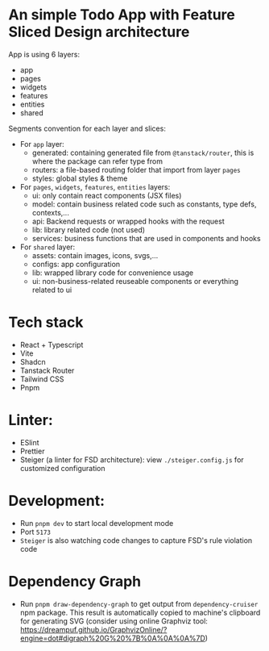 # An simple Todo App with Feature Sliced Design architecture

App is using 6 layers:

- app
- pages
- widgets
- features
- entities
- shared

Segments convention for each layer and slices:

- For `app` layer:
  - generated: containing generated file from `@tanstack/router`, this is where the package can refer type from
  - routers: a file-based routing folder that import from layer `pages`
  - styles: global styles & theme
- For `pages`, `widgets`, `features`, `entities` layers:
  - ui: only contain react components (JSX files)
  - model: contain business related code such as constants, type defs, contexts,...
  - api: Backend requests or wrapped hooks with the request
  - lib: library related code (not used)
  - services: business functions that are used in components and hooks
- For `shared` layer:
  - assets: contain images, icons, svgs,...
  - configs: app configuration
  - lib: wrapped library code for convenience usage
  - ui: non-business-related reuseable components or everything related to ui

# Tech stack

- React + Typescript
- Vite
- Shadcn
- Tanstack Router
- Tailwind CSS
- Pnpm

# Linter:

- ESlint
- Prettier
- Steiger (a linter for FSD architecture): view `./steiger.config.js` for customized configuration

# Development:

- Run `pnpm dev` to start local development mode
- Port `5173`
- `Steiger` is also watching code changes to capture FSD's rule violation code

# Dependency Graph

- Run `pnpm draw-dependency-graph` to get output from `dependency-cruiser` npm package. This result is automatically copied to machine's clipboard for generating SVG (consider using online Graphviz tool: https://dreampuf.github.io/GraphvizOnline/?engine=dot#digraph%20G%20%7B%0A%0A%0A%7D)
